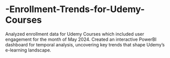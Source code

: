 # -Enrollment-Trends-for-Udemy-Courses
Analyzed enrollment data for Udemy Courses which included user engagement for the month of May 2024. Created an interactive PowerBI dashboard for temporal analysis, uncovering key trends that shape Udemy’s e-learning landscape.
